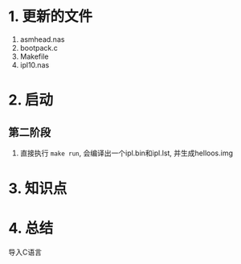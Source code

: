 # 1. 更新的文件
1. asmhead.nas
2. bootpack.c
3. Makefile
4. ipl10.nas

# 2. 启动
## 第二阶段
1. 直接执行 `make run`, 会编译出一个ipl.bin和ipl.lst, 并生成helloos.img


# 3. 知识点


# 4. 总结
导入C语言
